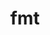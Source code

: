---
title: "fmt"
layout: cache
categories: [package, v0.22.1]
meta: {"versions": ["10.2.1", "9.1.0"], "compilers": ["cce@=15.0.1", "gcc@=10.3.0", "gcc@=11.4.0", "gcc@=7.3.1", "gcc@=7.5.0", "gcc@=9.4.0", "msvc@=19.39.33523", "oneapi@=2023.2.0", "oneapi@=2024.0.0"], "oss": ["amzn2", "rhel8", "sle_hpc15", "ubuntu18.04", "ubuntu20.04", "ubuntu22.04", "windows10.0.20348"], "platforms": ["linux", "windows"], "targets": ["aarch64", "neoverse_n1", "neoverse_v1", "neoverse_v2", "ppc64le", "x86_64", "x86_64_v3", "x86_64_v4", "zen4"], "stacks": ["aws-pcluster-x86_64_v4", "e4s", "e4s-cray-rhel", "e4s-cray-sles", "e4s-neoverse-v2", "e4s-neoverse_v1", "e4s-oneapi", "e4s-power", "e4s-rocm-external", "radiuss", "radiuss-aws", "radiuss-aws-aarch64", "root", "windows-vis"], "num_specs": 17, "num_specs_by_stack": {"radiuss-aws-aarch64": 2, "root": 17, "radiuss-aws": 1, "aws-pcluster-x86_64_v4": 2, "e4s-cray-rhel": 1, "e4s-cray-sles": 1, "radiuss": 1, "e4s-power": 1, "e4s-neoverse_v1": 2, "e4s-neoverse-v2": 2, "e4s-rocm-external": 1, "e4s": 2, "e4s-oneapi": 1, "windows-vis": 1}}
spec_details: [{"hash": "6wznvxfbnifthy5nkb6m535twzd47krj", "compiler": "gcc@=7.3.1", "versions": ["10.2.1"], "os": "amzn2", "platform": "linux", "target": "aarch64", "variants": ["build_system=cmake", "build_type=Release", "cxxstd=11", "generator=make", "~ipo", "+pic", "~shared"], "stacks": ["radiuss-aws-aarch64", "root"], "size": "-", "tarball": "https://binaries.spack.io/v0.22.1/build_cache/linux-amzn2-aarch64/gcc-7.3.1/fmt-10.2.1/linux-amzn2-aarch64-gcc-7.3.1-fmt-10.2.1-6wznvxfbnifthy5nkb6m535twzd47krj.spack"}, {"hash": "ncdzgtuvk3mvxeyrpjbqbuorzpzww7up", "compiler": "gcc@=7.3.1", "versions": ["10.2.1"], "os": "amzn2", "platform": "linux", "target": "neoverse_n1", "variants": ["build_system=cmake", "build_type=Release", "cxxstd=11", "generator=make", "~ipo", "+pic", "~shared"], "stacks": ["radiuss-aws-aarch64", "root"], "size": "-", "tarball": "https://binaries.spack.io/v0.22.1/build_cache/linux-amzn2-neoverse_n1/gcc-7.3.1/fmt-10.2.1/linux-amzn2-neoverse_n1-gcc-7.3.1-fmt-10.2.1-ncdzgtuvk3mvxeyrpjbqbuorzpzww7up.spack"}, {"hash": "ojkqy7uh76ldhynjaayxuvnqyranc6sh", "compiler": "gcc@=7.3.1", "versions": ["10.2.1"], "os": "amzn2", "platform": "linux", "target": "x86_64_v3", "variants": ["build_system=cmake", "build_type=Release", "cxxstd=11", "generator=make", "~ipo", "+pic", "~shared"], "stacks": ["radiuss-aws", "root"], "size": "-", "tarball": "https://binaries.spack.io/v0.22.1/build_cache/linux-amzn2-x86_64_v3/gcc-7.3.1/fmt-10.2.1/linux-amzn2-x86_64_v3-gcc-7.3.1-fmt-10.2.1-ojkqy7uh76ldhynjaayxuvnqyranc6sh.spack"}, {"hash": "qt4raux6w7w4sohhcgyvgrq6uq32sbin", "compiler": "oneapi@=2023.2.0", "versions": ["9.1.0"], "os": "amzn2", "platform": "linux", "target": "x86_64_v3", "variants": ["build_system=cmake", "build_type=Release", "cxxstd=11", "generator=make", "~ipo", "patches=08fb707", "+pic", "~shared"], "stacks": ["aws-pcluster-x86_64_v4", "root"], "size": "-", "tarball": "https://binaries.spack.io/v0.22.1/build_cache/linux-amzn2-x86_64_v3/oneapi-2023.2.0/fmt-9.1.0/linux-amzn2-x86_64_v3-oneapi-2023.2.0-fmt-9.1.0-qt4raux6w7w4sohhcgyvgrq6uq32sbin.spack"}, {"hash": "7uqbmxe6kcathetxdnnon42qhp5kkhly", "compiler": "oneapi@=2023.2.0", "versions": ["9.1.0"], "os": "amzn2", "platform": "linux", "target": "x86_64_v4", "variants": ["build_system=cmake", "build_type=Release", "cxxstd=11", "generator=make", "~ipo", "patches=08fb707", "+pic", "~shared"], "stacks": ["aws-pcluster-x86_64_v4", "root"], "size": "-", "tarball": "https://binaries.spack.io/v0.22.1/build_cache/linux-amzn2-x86_64_v4/oneapi-2023.2.0/fmt-9.1.0/linux-amzn2-x86_64_v4-oneapi-2023.2.0-fmt-9.1.0-7uqbmxe6kcathetxdnnon42qhp5kkhly.spack"}, {"hash": "fkeye5cgnhds2pufglejnxlbxplwbd42", "compiler": "cce@=15.0.1", "versions": ["10.2.1"], "os": "rhel8", "platform": "linux", "target": "zen4", "variants": ["build_system=cmake", "build_type=Release", "cxxstd=11", "generator=make", "~ipo", "+pic", "~shared"], "stacks": ["e4s-cray-rhel", "root"], "size": "-", "tarball": "https://binaries.spack.io/v0.22.1/build_cache/linux-rhel8-zen4/cce-15.0.1/fmt-10.2.1/linux-rhel8-zen4-cce-15.0.1-fmt-10.2.1-fkeye5cgnhds2pufglejnxlbxplwbd42.spack"}, {"hash": "qshsjw6mg56ay3dmxa42hjwlwrkr2vc3", "compiler": "gcc@=10.3.0", "versions": ["10.2.1"], "os": "sle_hpc15", "platform": "linux", "target": "x86_64_v4", "variants": ["build_system=cmake", "build_type=Release", "cxxstd=11", "generator=make", "~ipo", "+pic", "~shared"], "stacks": ["root", "e4s-cray-sles"], "size": "-", "tarball": "https://binaries.spack.io/v0.22.1/build_cache/linux-sle_hpc15-x86_64_v4/gcc-10.3.0/fmt-10.2.1/linux-sle_hpc15-x86_64_v4-gcc-10.3.0-fmt-10.2.1-qshsjw6mg56ay3dmxa42hjwlwrkr2vc3.spack"}, {"hash": "khbrbchep45nxhxg7hxjpeivdqcvzv6c", "compiler": "gcc@=7.5.0", "versions": ["10.2.1"], "os": "ubuntu18.04", "platform": "linux", "target": "x86_64_v3", "variants": ["build_system=cmake", "build_type=Release", "cxxstd=11", "generator=make", "~ipo", "+pic", "~shared"], "stacks": ["root", "radiuss"], "size": "-", "tarball": "https://binaries.spack.io/v0.22.1/build_cache/linux-ubuntu18.04-x86_64_v3/gcc-7.5.0/fmt-10.2.1/linux-ubuntu18.04-x86_64_v3-gcc-7.5.0-fmt-10.2.1-khbrbchep45nxhxg7hxjpeivdqcvzv6c.spack"}, {"hash": "7zhknsjprb3gzkhl2oushsj5i5uytjra", "compiler": "gcc@=9.4.0", "versions": ["10.2.1"], "os": "ubuntu20.04", "platform": "linux", "target": "ppc64le", "variants": ["build_system=cmake", "build_type=Release", "cxxstd=11", "generator=make", "~ipo", "+pic", "~shared"], "stacks": ["root", "e4s-power"], "size": "-", "tarball": "https://binaries.spack.io/v0.22.1/build_cache/linux-ubuntu20.04-ppc64le/gcc-9.4.0/fmt-10.2.1/linux-ubuntu20.04-ppc64le-gcc-9.4.0-fmt-10.2.1-7zhknsjprb3gzkhl2oushsj5i5uytjra.spack"}, {"hash": "a5hv7vks3d5jxz7i24dp3ybgexmoeqdh", "compiler": "gcc@=11.4.0", "versions": ["10.2.1"], "os": "ubuntu22.04", "platform": "linux", "target": "neoverse_v1", "variants": ["build_system=cmake", "build_type=Release", "cxxstd=17", "generator=make", "~ipo", "+pic", "~shared"], "stacks": ["root", "e4s-neoverse_v1"], "size": "-", "tarball": "https://binaries.spack.io/v0.22.1/build_cache/linux-ubuntu22.04-neoverse_v1/gcc-11.4.0/fmt-10.2.1/linux-ubuntu22.04-neoverse_v1-gcc-11.4.0-fmt-10.2.1-a5hv7vks3d5jxz7i24dp3ybgexmoeqdh.spack"}, {"hash": "iaqiief2ikuhuak7g6rz3fvnsaz3t5af", "compiler": "gcc@=11.4.0", "versions": ["10.2.1"], "os": "ubuntu22.04", "platform": "linux", "target": "neoverse_v1", "variants": ["build_system=cmake", "build_type=Release", "cxxstd=11", "generator=make", "~ipo", "+pic", "~shared"], "stacks": ["root", "e4s-neoverse_v1"], "size": "-", "tarball": "https://binaries.spack.io/v0.22.1/build_cache/linux-ubuntu22.04-neoverse_v1/gcc-11.4.0/fmt-10.2.1/linux-ubuntu22.04-neoverse_v1-gcc-11.4.0-fmt-10.2.1-iaqiief2ikuhuak7g6rz3fvnsaz3t5af.spack"}, {"hash": "latdzichuk7elbmjrttmy5iijzvfbqrt", "compiler": "gcc@=11.4.0", "versions": ["10.2.1"], "os": "ubuntu22.04", "platform": "linux", "target": "neoverse_v2", "variants": ["build_system=cmake", "build_type=Release", "cxxstd=11", "generator=make", "~ipo", "+pic", "~shared"], "stacks": ["root", "e4s-neoverse-v2"], "size": "-", "tarball": "https://binaries.spack.io/v0.22.1/build_cache/linux-ubuntu22.04-neoverse_v2/gcc-11.4.0/fmt-10.2.1/linux-ubuntu22.04-neoverse_v2-gcc-11.4.0-fmt-10.2.1-latdzichuk7elbmjrttmy5iijzvfbqrt.spack"}, {"hash": "gkqmdrerjgj6bcdioeoqm22gbbidfnbt", "compiler": "gcc@=11.4.0", "versions": ["10.2.1"], "os": "ubuntu22.04", "platform": "linux", "target": "neoverse_v2", "variants": ["build_system=cmake", "build_type=Release", "cxxstd=17", "generator=make", "~ipo", "+pic", "~shared"], "stacks": ["root", "e4s-neoverse-v2"], "size": "-", "tarball": "https://binaries.spack.io/v0.22.1/build_cache/linux-ubuntu22.04-neoverse_v2/gcc-11.4.0/fmt-10.2.1/linux-ubuntu22.04-neoverse_v2-gcc-11.4.0-fmt-10.2.1-gkqmdrerjgj6bcdioeoqm22gbbidfnbt.spack"}, {"hash": "bjckq7vhnqy5eixtq7nqmnh6y4fwpq7j", "compiler": "gcc@=11.4.0", "versions": ["10.2.1"], "os": "ubuntu22.04", "platform": "linux", "target": "x86_64_v3", "variants": ["build_system=cmake", "build_type=Release", "cxxstd=11", "generator=make", "~ipo", "+pic", "~shared"], "stacks": ["e4s-rocm-external", "root", "e4s"], "size": "-", "tarball": "https://binaries.spack.io/v0.22.1/build_cache/linux-ubuntu22.04-x86_64_v3/gcc-11.4.0/fmt-10.2.1/linux-ubuntu22.04-x86_64_v3-gcc-11.4.0-fmt-10.2.1-bjckq7vhnqy5eixtq7nqmnh6y4fwpq7j.spack"}, {"hash": "4emeexsvontkhkkhsrisfkukccsgdcla", "compiler": "gcc@=11.4.0", "versions": ["10.2.1"], "os": "ubuntu22.04", "platform": "linux", "target": "x86_64_v3", "variants": ["build_system=cmake", "build_type=Release", "cxxstd=17", "generator=make", "~ipo", "+pic", "~shared"], "stacks": ["root", "e4s"], "size": "-", "tarball": "https://binaries.spack.io/v0.22.1/build_cache/linux-ubuntu22.04-x86_64_v3/gcc-11.4.0/fmt-10.2.1/linux-ubuntu22.04-x86_64_v3-gcc-11.4.0-fmt-10.2.1-4emeexsvontkhkkhsrisfkukccsgdcla.spack"}, {"hash": "a7birv4qsj43mnjzunyeqtjuxhkkp5w6", "compiler": "oneapi@=2024.0.0", "versions": ["10.2.1"], "os": "ubuntu22.04", "platform": "linux", "target": "x86_64_v3", "variants": ["build_system=cmake", "build_type=Release", "cxxstd=11", "generator=make", "~ipo", "+pic", "~shared"], "stacks": ["e4s-oneapi", "root"], "size": "-", "tarball": "https://binaries.spack.io/v0.22.1/build_cache/linux-ubuntu22.04-x86_64_v3/oneapi-2024.0.0/fmt-10.2.1/linux-ubuntu22.04-x86_64_v3-oneapi-2024.0.0-fmt-10.2.1-a7birv4qsj43mnjzunyeqtjuxhkkp5w6.spack"}, {"hash": "ky4vddeggthxu6bkjesrcoywm6owob66", "compiler": "msvc@=19.39.33523", "versions": ["9.1.0"], "os": "windows10.0.20348", "platform": "windows", "target": "x86_64", "variants": ["build_system=cmake", "build_type=Release", "cxxstd=11", "generator=ninja", "~ipo", "patches=08fb707", "+pic", "~shared"], "stacks": ["windows-vis", "root"], "size": "-", "tarball": "https://binaries.spack.io/v0.22.1/build_cache/windows-windows10.0.20348-x86_64/msvc-19.39.33523/fmt-9.1.0/windows-windows10.0.20348-x86_64-msvc-19.39.33523-fmt-9.1.0-ky4vddeggthxu6bkjesrcoywm6owob66.spack"}]
---